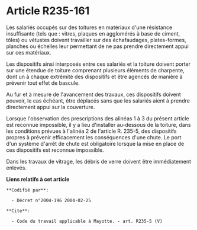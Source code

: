 # Article R235-161

Les salariés occupés sur des toitures en matériaux d'une résistance insuffisante (tels que : vitres, plaques en agglomérés à
base de ciment, tôles) ou vétustes doivent travailler sur des échafaudages, plates-formes, planches ou échelles leur
permettant de ne pas prendre directement appui sur ces matériaux. 

Les dispositifs ainsi interposés entre ces salariés et la toiture doivent porter sur une étendue de toiture comprenant
plusieurs éléments de charpente, dont un à chaque extrémité des dispositifs et être agencés de manière à prévenir tout effet
de bascule. 

Au fur et à mesure de l'avancement des travaux, ces dispositifs doivent pouvoir, le cas échéant, être déplacés sans que les
salariés aient à prendre directement appui sur la couverture. 

Lorsque l'observation des prescriptions des alinéas 1 à 3 du présent article est reconnue impossible, il y a lieu d'installer
au-dessous de la toiture, dans les conditions prévues à l'alinéa 2 de l'article R. 235-5, des dispositifs propres à prévenir
efficacement les conséquences d'une chute. Le port d'un système d'arrêt de chute est obligatoire lorsque la mise en place de
ces dispositifs est reconnue impossible. 

Dans les travaux de vitrage, les débris de verre doivent être immédiatement enlevés.

**Liens relatifs à cet article**

	**Codifié par**:

	  - Décret n°2004-196 2004-02-25

	**Cite**:

	  - Code du travail applicable à Mayotte. - art. R235-5 (V)
